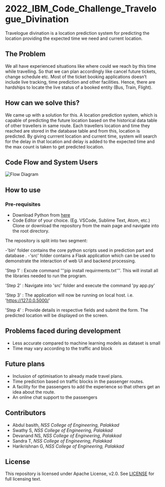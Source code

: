 # 2022_IBM_Code_Challenge_Travelogue_Divination
Travelogue divination is a location prediction system for predicting the location providing the expected time we need and current location.

## The Problem

We all have experienced situations like where could we reach by this time while travelling. So that we can plan accordingly like cancel future tickets,  change schedule etc. Most of the ticket booking applications doesn’t include live tracking, time prediction and other facilities. Hence, there are hardships to locate the live status of a booked entity (Bus, Train, Flight).

## How can we solve this?

We came up with a solution for this. A location prediction system, which is capable of predicting the future location based on the historical data table of other travellers in same route. Each travellers location and time they reached are stored in the database table and from this, location is predicted. By giving currrent location and current time, system will  search for the delay in that location and delay is added to the expected time and the max count is taken to get predicted location.

## Code Flow and System Users

![Flow Diagram](https://github.com/abasith99/2022_IBM_Code_Challenge_Travelogue/blob/main/images/Architecture.jpg)
## How to use

### Pre-requisites
- Download Python from [here](https://www.python.org/downloads/)
- Code Editor of your choice. (Eg. VSCode, Sublime Text, Atom, etc.)
Clone or download the repository from the main page and navigate into the root directory.

The repository is split into two segment:

-'bin' folder contains the core python scripts used in prediction part and database .
-'src' folder contains a Flask application which can be used to demonstrate the interaction of web UI and backend processing.

'Step 1' : Excute command '''pip install requirments.txt'''. This will install all the libraries needed to run the program.

'Step 2' : Navigate into 'src' folder and execute the command 'py app.py'

'Step 3' : The application will now be running on local host. i.e. 'https://127.0.0.5000/'

'Step 4' : Provide details in respective fields and submit the form. The predicted location will be displayed on the screen.

## Problems faced during development

- Less accurate compared to  machine learning models as dataset is small 
- Time may vary according to the traffic and block

## Future plans

- Inclusion of optimisation to already made travel plans.
- Time prediction based on traffic blocks in the passenger routes.
- A facility for the passengers to add the experience so that others get an idea about the route.
- An online chat support to the passengers

## Contributors

- Abdul basith, *NSS College of Engineering, Palakkad*
- Swathy S, *NSS College of Engineering, Palakkad*
- Devanand NS, *NSS College of Engineering, Palakkad*
- Sandra T, *NSS College of Engineering, Palakkad*
- Harikrishnan G, *NSS College of Engineering, Palakkad*

## License

This repository is licensed under Apache License, v2.0. See [LICENSE]() for full licensing text.
